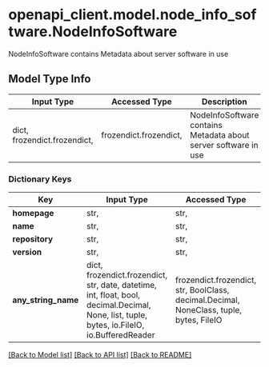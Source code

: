 # openapi_client.model.node_info_software.NodeInfoSoftware

NodeInfoSoftware contains Metadata about server software in use

## Model Type Info
Input Type | Accessed Type | Description | Notes
------------ | ------------- | ------------- | -------------
dict, frozendict.frozendict,  | frozendict.frozendict,  | NodeInfoSoftware contains Metadata about server software in use | 

### Dictionary Keys
Key | Input Type | Accessed Type | Description | Notes
------------ | ------------- | ------------- | ------------- | -------------
**homepage** | str,  | str,  |  | [optional] 
**name** | str,  | str,  |  | [optional] 
**repository** | str,  | str,  |  | [optional] 
**version** | str,  | str,  |  | [optional] 
**any_string_name** | dict, frozendict.frozendict, str, date, datetime, int, float, bool, decimal.Decimal, None, list, tuple, bytes, io.FileIO, io.BufferedReader | frozendict.frozendict, str, BoolClass, decimal.Decimal, NoneClass, tuple, bytes, FileIO | any string name can be used but the value must be the correct type | [optional]

[[Back to Model list]](../../README.md#documentation-for-models) [[Back to API list]](../../README.md#documentation-for-api-endpoints) [[Back to README]](../../README.md)

